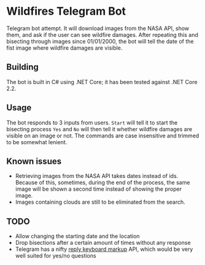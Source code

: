 # Wildfires Telegram Bot

Telegram bot attempt.
It will download images from the NASA API, show them, and ask if the user can see wildfire damages.
After repeating this and bisecting through images since 01/01/2000, the bot will tell the date of the fist image where wildfire damages are visible.

## Building

The bot is built in C# using .NET Core; it has been tested against .NET Core 2.2.

## Usage

The bot responds to 3 inputs from users.
`Start` will tell it to start the bisecting process
`Yes` and `No` will then tell it whether wildfire damages are visible on an image or not.
The commands are case insensitive and trimmed to be somewhat lenient.

## Known issues

- Retrieving images from the NASA API takes dates instead of ids. Because of this, sometimes, during the end of the process, the same image will be shown a second time instead of showing the proper image.
- Images containing clouds are still to be eliminated from the search.

## TODO

- Allow changing the starting date and the location
- Drop bisections after a certain amount of times without any response
- Telegram has a nifty [reply keyboard markup](https://core.telegram.org/bots/api#replykeyboardmarkup) API, which would be very well suited for yes/no questions

